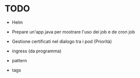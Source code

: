 # TODO

- Helm
- Prepare un'app java per mostrare l'uso dei job e de cron job
- Gestione certificati nel dialogo tra i pod (Priorità)


- ingress (da programma)
- pattern
- tags

